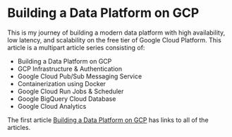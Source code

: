 # Building a Data Platform on GCP

This is my journey of building a modern data platform with high availability, low latency, and scalability on the free tier of Google Cloud Platform. This article is a multipart article series consisting of: 
- Building a Data Platform on GCP
- GCP Infrastructure & Authentication
- Google Cloud Pub/Sub Messaging Service
- Containerization using Docker
- Google Cloud Run Jobs & Scheduler
- Google BigQuery Cloud Database
- Google Cloud Analytics

The first article [Building a Data Platform on GCP](https://medium.com/@markwkiehl/building-a-data-platform-on-gcp-0427500f62e8) has links to all of the articles.
